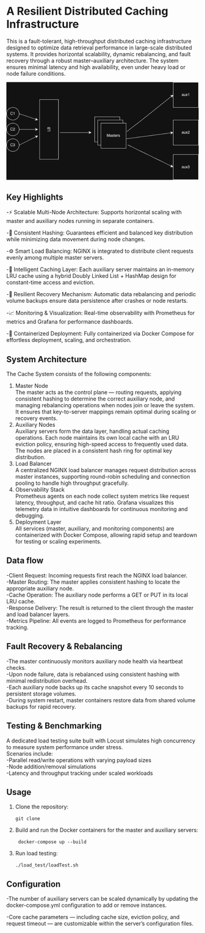 
# A Resilient Distributed Caching Infrastructure
This is a fault-tolerant, high-throughput distributed caching infrastructure designed to optimize data retrieval performance in large-scale distributed systems. It provides horizontal scalability, dynamic rebalancing, and fault recovery through a robust master–auxiliary architecture. The system ensures minimal latency and high availability, even under heavy load or node failure conditions.

![Architecture](distributed-cache.png)
## Key Highlights

-⚡ Scalable Multi-Node Architecture: Supports horizontal scaling with master and auxiliary nodes running in separate containers.

-🎯 Consistent Hashing: Guarantees efficient and balanced key distribution while minimizing data movement during node changes.

-⚙️ Smart Load Balancing: NGINX is integrated to distribute client requests evenly among multiple master servers.

-🧠 Intelligent Caching Layer: Each auxiliary server maintains an in-memory LRU cache using a hybrid Doubly Linked List + HashMap design for constant-time access and eviction.

-💾 Resilient Recovery Mechanism: Automatic data rebalancing and periodic volume backups ensure data persistence after crashes or node restarts.

-📈 Monitoring & Visualization: Real-time observability with Prometheus for metrics and Grafana for performance dashboards.

-🧰 Containerized Deployment: Fully containerized via Docker Compose for effortless deployment, scaling, and orchestration.


## System Architecture

The Cache System consists of the following components:

1. Master Node  
The master acts as the control plane — routing requests, applying consistent hashing to determine the correct auxiliary node, and managing rebalancing operations when nodes join or leave the system. It ensures that key-to-server mappings remain optimal during scaling or recovery events.
2. Auxiliary Nodes  
Auxiliary servers form the data layer, handling actual caching operations. Each node maintains its own local cache with an LRU eviction policy, ensuring high-speed access to frequently used data. The nodes are placed in a consistent hash ring for optimal key distribution.
3. Load Balancer  
A centralized NGINX load balancer manages request distribution across master instances, supporting round-robin scheduling and connection pooling to handle high throughput gracefully.
4. Observability Stack  
Prometheus agents on each node collect system metrics like request latency, throughput, and cache hit ratio. Grafana visualizes this telemetry data in intuitive dashboards for continuous monitoring and debugging.
5. Deployment Layer  
All services (master, auxiliary, and monitoring components) are containerized with Docker Compose, allowing rapid setup and teardown for testing or scaling experiments.



## Data flow

-Client Request: Incoming requests first reach the NGINX load balancer.  
-Master Routing: The master applies consistent hashing to locate the appropriate auxiliary node.  
-Cache Operation: The auxiliary node performs a GET or PUT in its local LRU cache.  
-Response Delivery: The result is returned to the client through the master and load balancer layers.  
-Metrics Pipeline: All events are logged to Prometheus for performance tracking.  

## Fault Recovery & Rebalancing
-The master continuously monitors auxiliary node health via heartbeat checks.  
-Upon node failure, data is rebalanced using consistent hashing with minimal redistribution overhead.  
-Each auxiliary node backs up its cache snapshot every 10 seconds to persistent storage volumes.  
-During system restart, master containers restore data from shared volume backups for rapid recovery.  


## Testing & Benchmarking
A dedicated load testing suite built with Locust simulates high concurrency to measure system performance under stress.  
Scenarios include:  
-Parallel read/write operations with varying payload sizes  
-Node addition/removal simulations  
-Latency and throughput tracking under scaled workloads  


## Usage

1. Clone the repository:
   ```
   git clone 
   ``` 
2. Build and run the Docker containers for the master and auxiliary servers:
   ```
    docker-compose up --build
   ```
3. Run load testing:
   ```
   ./load_test/loadTest.sh
   ```

## Configuration

-The number of auxiliary servers can be scaled dynamically by updating the docker-compose.yml configuration to add or remove instances.

-Core cache parameters — including cache size, eviction policy, and request timeout — are customizable within the server’s configuration files.

